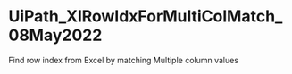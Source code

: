 # UiPath_XlRowIdxForMultiColMatch_08May2022
Find row index from Excel by matching Multiple column values
